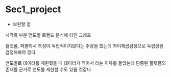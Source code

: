 # Sec1_project

- 보완할 점

시각화 부분
연도별 트렌드 분석에 라인 그래프

플랫폼, 퍼블리셔 특성이 독립적이지않다는 주장을 했는데 카이제곱검정으로 독립성을 검정해봐야 겠다.

연도별로 데이터를 제한했을 때 데이터가 적어서 라는 이유를 들었는데
단종된 플랫폼의 존재를 근거로 연도를 제한할 수도 있을 것같다
